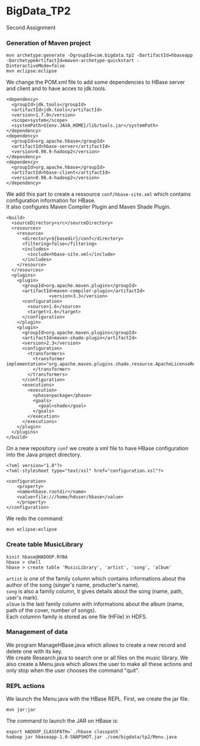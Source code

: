 # BigData_TP2
Second Assignment

### Generation of Maven project
```
mvn archetype:generate -DgroupId=com.bigdata.tp2 -DartifactId=hbaseapp -DarchetypeArtifactId=maven-archetype-quickstart -DinteractiveMode=false
mvn eclipse:eclipse
```

We change the POM.xml file to add some dependencies to HBase server and client and to have acces to jdk.tools.
```
<dependency>
  <groupId>jdk.tools</groupId>
  <artifactId>jdk.tools</artifactId>
  <version>1.7.0</version>
  <scope>system</scope>
  <systemPath>${env.JAVA_HOME}/lib/tools.jar</systemPath>
</dependency>
<dependency>
  <groupId>org.apache.hbase</groupId>
  <artifactId>hbase-server</artifactId>
  <version>0.98.9-hadoop2</version>
</dependency>
<dependency>
  <groupId>org.apache.hbase</groupId>
  <artifactId>hbase-client</artifactId>
  <version>0.98.4-hadoop2</version>
</dependency>
```

We add this part to create a ressource `conf/hbase-site.xml` which contains configuration information for HBase.  
It also configures Maven Compiler Plugin and Maven Shade Plugin.
```
<build>
  <sourceDirectory>src</sourceDirectory>
  <resources>
    <resource>
      <directory>${basedir}/conf</directory>
      <filtering>false</filtering>
      <includes>
        <include>hbase-site.xml</include>
      </includes>
    </resource>
  </resources>
  <plugins>
    <plugin>
      <groupId>org.apache.maven.plugins</groupId>
      <artifactId>maven-compiler-plugin</artifactId>
                <version>3.3</version>
      <configuration>
        <source>1.6</source>
        <target>1.6</target>
      </configuration>
    </plugin>
    <plugin>
      <groupId>org.apache.maven.plugins</groupId>
      <artifactId>maven-shade-plugin</artifactId>
      <version>2.3</version>
      <configuration>
        <transformers>
          <transformer implementation="org.apache.maven.plugins.shade.resource.ApacheLicenseResourceTransformer">
          </transformer>
        </transformers>
      </configuration>
      <executions>
        <execution>
          <phase>package</phase>
          <goals>
            <goal>shade</goal>
          </goals>
        </execution>
      </executions>
    </plugin>
  </plugins>
</build>
```

On a new repository `conf` we create a xml file to have HBase configuration into the Java project directory.
```
<?xml version="1.0"?>
<?xml-stylesheet type="text/xsl" href="configuration.xsl"?>

<configuration>
	<property>
	<name>hbase.rootdir</name>
	<value>file:///home/hduser/hbase</value>
	</property>
</configuration>
```
We redo the command:
```
mvn eclipse:eclipse
```

### Create table MusicLibrary
```
kinit hbase@HADOOP.RYBA
hbase > shell
hbase > create table 'MusicLibrary', 'artist', 'song', 'album'
```

`artist` is one of the family column which contains informations about the author of the song (singer's name, producter's name).  
`song` is also a family column, it gives details about the song (name, path, user's mark).  
`album` is the last family column with informations about the album (name, path of the cover, number of songs).  
Each columnn family is stored as one file (HFile) in HDFS.

### Management of data 

We program ManageHBase.java which allows to create a new record and delete one with its key.  
We create Research.java to search one or all files on the music library.
We also create a Menu.java which allows the user to make all these actions and only stop when the user chooses the command "quit".

### REPL actions

We launch the Menu.java with the HBase REPL.
First, we create the jar file.

```
mvn jar:jar
```

The command to launch the JAR on HBase is:

```
export HADOOP_CLASSPATH=`./hbase classpath`
hadoop jar hbaseapp-1.0-SNAPSHOT.jar ./com/bigdata/tp2/Menu.java
```
